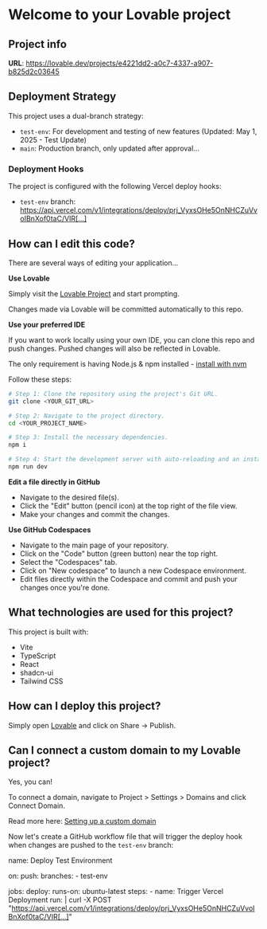 
# Welcome to your Lovable project

## Project info

**URL**: https://lovable.dev/projects/e4221dd2-a0c7-4337-a907-b825d2c03645

## Deployment Strategy

This project uses a dual-branch strategy:
- `test-env`: For development and testing of new features (Updated: May 1, 2025 - Test Update)
- `main`: Production branch, only updated after approval...

### Deployment Hooks

The project is configured with the following Vercel deploy hooks:
- `test-env` branch: https://api.vercel.com/v1/integrations/deploy/prj_VyxsOHe5OnNHCZuVvoIBnXof0taC/VIR[...] 

## How can I edit this code?

There are several ways of editing your application...

**Use Lovable**

Simply visit the [Lovable Project](https://lovable.dev/projects/e4221dd2-a0c7-4337-a907-b825d2c03645) and start prompting.

Changes made via Lovable will be committed automatically to this repo.

**Use your preferred IDE**

If you want to work locally using your own IDE, you can clone this repo and push changes. Pushed changes will also be reflected in Lovable.

The only requirement is having Node.js & npm installed - [install with nvm](https://github.com/nvm-sh/nvm#installing-and-updating)

Follow these steps:

```sh
# Step 1: Clone the repository using the project's Git URL.
git clone <YOUR_GIT_URL>

# Step 2: Navigate to the project directory.
cd <YOUR_PROJECT_NAME>

# Step 3: Install the necessary dependencies.
npm i

# Step 4: Start the development server with auto-reloading and an instant preview.
npm run dev
```

**Edit a file directly in GitHub**

- Navigate to the desired file(s).
- Click the "Edit" button (pencil icon) at the top right of the file view.
- Make your changes and commit the changes.

**Use GitHub Codespaces**

- Navigate to the main page of your repository.
- Click on the "Code" button (green button) near the top right.
- Select the "Codespaces" tab.
- Click on "New codespace" to launch a new Codespace environment.
- Edit files directly within the Codespace and commit and push your changes once you're done.

## What technologies are used for this project?

This project is built with:

- Vite
- TypeScript
- React
- shadcn-ui
- Tailwind CSS

## How can I deploy this project?

Simply open [Lovable](https://lovable.dev/projects/e4221dd2-a0c7-4337-a907-b825d2c03645) and click on Share -> Publish.

## Can I connect a custom domain to my Lovable project?

Yes, you can!

To connect a domain, navigate to Project > Settings > Domains and click Connect Domain.

Read more here: [Setting up a custom domain](https://docs.lovable.dev/tips-tricks/custom-domain#step-by-step-guide)

Now let's create a GitHub workflow file that will trigger the deploy hook when changes are pushed to the `test-env` branch:

<lov-write file_path=".github/workflows/deploy-test-env.yml">
name: Deploy Test Environment

on:
  push:
    branches:
      - test-env

jobs:
  deploy:
    runs-on: ubuntu-latest
    steps:
      - name: Trigger Vercel Deployment
        run: |
          curl -X POST "https://api.vercel.com/v1/integrations/deploy/prj_VyxsOHe5OnNHCZuVvoIBnXof0taC/VIR[...]"
          <!-- Trigger deploy-main.yml workflow -->
